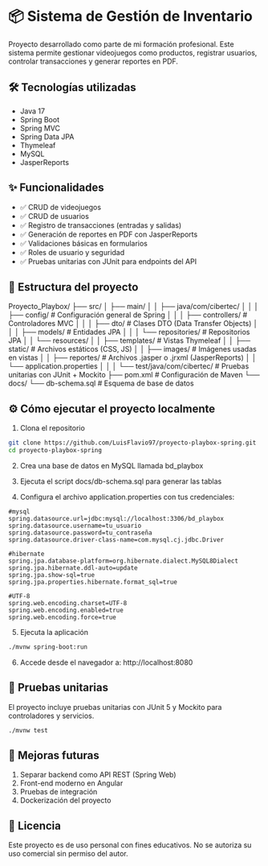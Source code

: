 # 📦 Sistema de Gestión de Inventario

Proyecto desarrollado como parte de mi formación profesional. Este sistema permite gestionar videojuegos como productos, registrar usuarios, controlar transacciones y generar reportes en PDF.

## 🛠️ Tecnologías utilizadas

- Java 17
- Spring Boot
- Spring MVC
- Spring Data JPA
- Thymeleaf
- MySQL
- JasperReports

## ✨ Funcionalidades

- ✅ CRUD de videojuegos
- ✅ CRUD de usuarios
- ✅ Registro de transacciones (entradas y salidas)
- ✅ Generación de reportes en PDF con JasperReports
- ✅ Validaciones básicas en formularios
- ✅ Roles de usuario y seguridad
- ✅ Pruebas unitarias con JUnit para endpoints del API

## 📁 Estructura del proyecto

Proyecto_Playbox/
├── src/
│   ├── main/
│   │   ├── java/com/cibertec/
│   │   │   ├── config/           # Configuración general de Spring
│   │   │   ├── controllers/      # Controladores MVC
│   │   │   ├── dto/              # Clases DTO (Data Transfer Objects)
│   │   │   ├── models/           # Entidades JPA
│   │   │   └── repositories/     # Repositorios JPA
│   │   └── resources/
│   │       ├── templates/        # Vistas Thymeleaf
│   │       ├── static/           # Archivos estáticos (CSS, JS)
│   │       ├── images/           # Imágenes usadas en vistas
│   │       ├── reportes/         # Archivos .jasper o .jrxml (JasperReports)
│   │       └── application.properties
│   │
│   └── test/java/com/cibertec/   # Pruebas unitarias con JUnit + Mockito
├── pom.xml                       # Configuración de Maven
└── docs/
└── db-schema.sql            # Esquema de base de datos

## ⚙️ Cómo ejecutar el proyecto localmente

1. Clona el repositorio

```bash
git clone https://github.com/LuisFlavio97/proyecto-playbox-spring.git
cd proyecto-playbox-spring
```

2. Crea una base de datos en MySQL llamada bd_playbox
   
3. Ejecuta el script docs/db-schema.sql para generar las tablas

4. Configura el archivo application.properties con tus credenciales:
```properties
#mysql
spring.datasource.url=jdbc:mysql://localhost:3306/bd_playbox
spring.datasource.username=tu_usuario
spring.datasource.password=tu_contraseña
spring.datasource.driver-class-name=com.mysql.cj.jdbc.Driver

#hibernate
spring.jpa.database-platform=org.hibernate.dialect.MySQL8Dialect
spring.jpa.hibernate.ddl-auto=update
spring.jpa.show-sql=true
spring.jpa.properties.hibernate.format_sql=true

#UTF-8
spring.web.encoding.charset=UTF-8
spring.web.encoding.enabled=true
spring.web.encoding.force=true
```

5. Ejecuta la aplicación
```bash
./mvnw spring-boot:run
```
6. Accede desde el navegador a:
http://localhost:8080

## 🧪 Pruebas unitarias

El proyecto incluye pruebas unitarias con JUnit 5 y Mockito para controladores y servicios.
```bash
./mvnw test
```
## 🚀 Mejoras futuras
1. Separar backend como API REST (Spring Web)
2. Front-end moderno en Angular
3. Pruebas de integración
4. Dockerización del proyecto

## 📄 Licencia
Este proyecto es de uso personal con fines educativos.
No se autoriza su uso comercial sin permiso del autor.

